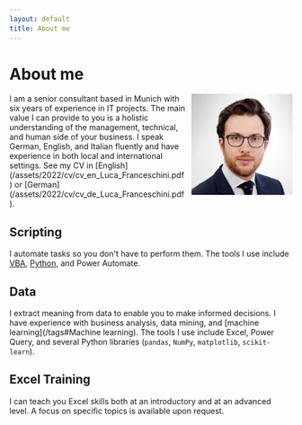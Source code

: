 ```yaml
---
layout: default
title: About me
---
```


# About me
<img src="/assets/2022/cv/cv_pic_luca_franceschini.jpg" style="float:right;padding-left:10px" width="180">
I am a senior consultant based in Munich with six years of experience in IT projects. 
The main value I can provide to you is a holistic understanding of the management, technical, and human side of your business.
I speak German, English, and Italian fluently and have experience in both local and international settings.
See my CV in [English](/assets/2022/cv/cv_en_Luca_Franceschini.pdf) or [German](/assets/2022/cv/cv_de_Luca_Franceschini.pdf).

## Scripting
I automate tasks so you don't have to perform them. The tools I use include [VBA](/tags#VBA), [Python](/tags#Python), and Power Automate.

## Data
I extract meaning from data to enable you to make informed decisions. I have experience with business analysis, data mining, and [machine learning](/tags#Machine learning).
The tools I use include Excel, Power Query, and several Python libraries (`pandas`, `NumPy`, `matplotlib`, `scikit-learn`).

## Excel Training
I can teach you Excel skills both at an introductory and at an advanced level. A focus on specific topics is available upon request.
